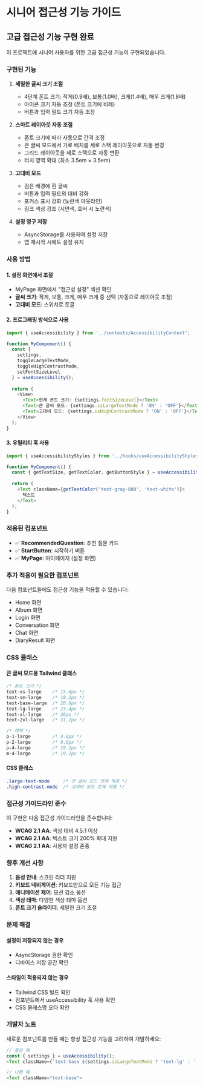 # 시니어 접근성 기능 가이드

## 고급 접근성 기능 구현 완료

이 프로젝트에 시니어 사용자를 위한 고급 접근성 기능이 구현되었습니다.

### 구현된 기능

1. **세밀한 글씨 크기 조절**
   - 4단계 폰트 크기: 작게(0.9배), 보통(1.0배), 크게(1.4배), 매우 크게(1.8배)
   - 아이콘 크기 자동 조정 (폰트 크기에 비례)
   - 버튼과 입력 필드 크기 자동 조정

2. **스마트 레이아웃 자동 조절**
   - 폰트 크기에 따라 자동으로 간격 조정
   - 큰 글씨 모드에서 가로 배치를 세로 스택 레이아웃으로 자동 변경
   - 그리드 레이아웃을 세로 스택으로 자동 변환
   - 터치 영역 확대 (최소 3.5em × 3.5em)

3. **고대비 모드**
   - 검은 배경에 흰 글씨
   - 버튼과 입력 필드의 대비 강화
   - 포커스 표시 강화 (노란색 아웃라인)
   - 링크 색상 강조 (시안색, 호버 시 노란색)

4. **설정 영구 저장**
   - AsyncStorage를 사용하여 설정 저장
   - 앱 재시작 시에도 설정 유지

### 사용 방법

#### 1. 설정 화면에서 조절
- MyPage 화면에서 "접근성 설정" 섹션 확인
- **글씨 크기**: 작게, 보통, 크게, 매우 크게 중 선택 (자동으로 레이아웃 조정)
- **고대비 모드**: 스위치로 토글

#### 2. 프로그래밍 방식으로 사용
```typescript
import { useAccessibility } from '../contexts/AccessibilityContext';

function MyComponent() {
  const { 
    settings, 
    toggleLargeTextMode, 
    toggleHighContrastMode,
    setFontSizeLevel
  } = useAccessibility();
  
  return (
    <View>
      <Text>현재 폰트 크기: {settings.fontSizeLevel}</Text>
      <Text>큰 글씨 모드: {settings.isLargeTextMode ? 'ON' : 'OFF'}</Text>
      <Text>고대비 모드: {settings.isHighContrastMode ? 'ON' : 'OFF'}</Text>
    </View>
  );
}
```

#### 3. 유틸리티 훅 사용
```typescript
import { useAccessibilityStyles } from '../hooks/useAccessibilityStyles';

function MyComponent() {
  const { getTextSize, getTextColor, getButtonStyle } = useAccessibilityStyles();
  
  return (
    <Text className={getTextColor('text-gray-800', 'text-white')}>
      텍스트
    </Text>
  );
}
```

### 적용된 컴포넌트

- ✅ **RecommendedQuestion**: 추천 질문 카드
- ✅ **StartButton**: 시작하기 버튼
- ✅ **MyPage**: 마이페이지 (설정 화면)

### 추가 적용이 필요한 컴포넌트

다음 컴포넌트들에도 접근성 기능을 적용할 수 있습니다:

- Home 화면
- Album 화면
- Login 화면
- Conversation 화면
- Chat 화면
- DiaryResult 화면

### CSS 클래스

#### 큰 글씨 모드용 Tailwind 클래스
```css
/* 폰트 크기 */
text-xs-large    /* 15.6px */
text-sm-large    /* 18.2px */
text-base-large  /* 20.8px */
text-lg-large    /* 23.4px */
text-xl-large    /* 26px */
text-2xl-large   /* 31.2px */

/* 여백 */
p-1-large        /* 4.8px */
p-2-large        /* 9.6px */
p-4-large        /* 19.2px */
m-4-large        /* 19.2px */
```

#### CSS 클래스
```css
.large-text-mode     /* 큰 글씨 모드 전체 적용 */
.high-contrast-mode  /* 고대비 모드 전체 적용 */
```

### 접근성 가이드라인 준수

이 구현은 다음 접근성 가이드라인을 준수합니다:

- **WCAG 2.1 AA**: 색상 대비 4.5:1 이상
- **WCAG 2.1 AA**: 텍스트 크기 200% 확대 지원
- **WCAG 2.1 AA**: 사용자 설정 존중

### 향후 개선 사항

1. **음성 안내**: 스크린 리더 지원
2. **키보드 네비게이션**: 키보드만으로 모든 기능 접근
3. **애니메이션 제어**: 모션 감소 옵션
4. **색상 테마**: 다양한 색상 테마 옵션
5. **폰트 크기 슬라이더**: 세밀한 크기 조절

### 문제 해결

#### 설정이 저장되지 않는 경우
- AsyncStorage 권한 확인
- 디바이스 저장 공간 확인

#### 스타일이 적용되지 않는 경우
- Tailwind CSS 빌드 확인
- 컴포넌트에서 useAccessibility 훅 사용 확인
- CSS 클래스명 오타 확인

### 개발자 노트

새로운 컴포넌트를 만들 때는 항상 접근성 기능을 고려하여 개발하세요:

```typescript
// 좋은 예
const { settings } = useAccessibility();
<Text className={`text-base ${settings.isLargeTextMode ? 'text-lg' : ''}`}>

// 나쁜 예
<Text className="text-base">
```
